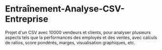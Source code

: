# Entraînement-Analyse-CSV-Entreprise
Projet d'un CSV avec 10000 vendeurs et clients, pour analyser plusieurs aspects tels que la performances des employés et des ventes, avec calculs de ratios, score pondérés, marges, visualisation graphiques, etc.
